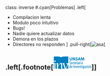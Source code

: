 class: inverse
#.cyan[Problemas]
.left[
* Compilacion lenta
* Modulo poco intuitivo
* Bugs!
* Nadie quiere actualizar datos
* Demora en los plazos
* Directores no responden
]
.pull-right[<img alt="asa" src="https://45.media.tumblr.com/02ec7b822f7c717ac7397507bc192ba8/tumblr_nu0zi8KIQT1ufuclyo1_400.gif">]

.left[.footnote[<img src="./public/LogoSecInvHorizontalFondoTranspColor.gif" width="120">]]
---

